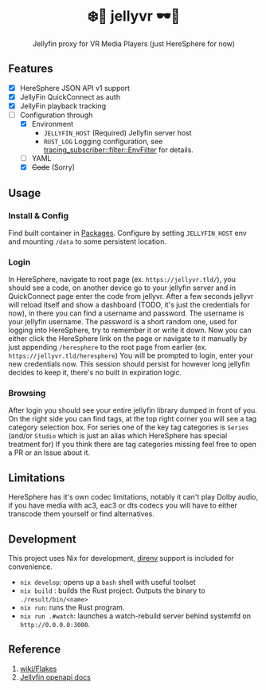 <div align=center>

# ❄️🎥 jellyvr 🕶️🦀

Jellyfin proxy for VR Media Players 
(just HereSphere for now)

</div>

## Features
- [x] HereSphere JSON API v1 support
- [x] JellyFin QuickConnect as auth
- [x] JellyFin playback tracking
- [ ] Configuration through
  - [x] Environment 
    - `JELLYFIN_HOST` (Required) Jellyfin server host
    - `RUST_LOG` Logging configuration, see [tracing_subscriber::filter::EnvFilter](https://docs.rs/tracing-subscriber/latest/tracing_subscriber/filter/struct.EnvFilter.html) for details.
  - [ ] YAML
  - [x] ~~Code~~ (Sorry)

## Usage

### Install & Config
Find built container in [Packages](https://github.com/alyti/jellyvr/packages).
Configure by setting `JELLYFIN_HOST` env and mounting `/data` to some persistent location.

### Login
In HereSphere, navigate to root page (ex. `https://jellyvr.tld/`), you should see a code, on another device go to your jellyfin server and in QuickConnect page enter the code from jellyvr.
After a few seconds jellyvr will reload itself and show a dashboard (TODO, it's just the credentials for now), in there you can find a username and password.
The username is your jellyfin username.
The password is a short random one, used for logging into HereSphere, try to remember it or write it down.
Now you can either click the HereSphere link on the page or navigate to it manually by just appending `/heresphere` to the root page from earlier (ex. `https://jellyvr.tld/heresphere`)
You will be prompted to login, enter your new credentials now.
This session should persist for however long jellyfin decides to keep it, there's no built in expiration logic.

### Browsing
After login you should see your entire jellyfin library dumped in front of you.
On the right side you can find tags, at the top right corner you will see a tag category selection box.
For series one of the key tag categories is `Series` (and/or `Studio` which is just an alias which HereSphere has special treatment for)
If you think there are tag categories missing feel free to open a PR or an Issue about it.

## Limitations
HereSphere has it's own codec limitations, notably it can't play Dolby audio, if you have media with ac3, eac3 or dts codecs you will have to either transcode them yourself or find alternatives.

## Development
This project uses Nix for development, [direnv](https://direnv.net/) support is included for convenience.

- `nix develop`: opens up a `bash` shell with useful toolset
- `nix build` : builds the Rust project. Outputs the binary to `./result/bin/<name>`
- `nix run`: runs the Rust program.
- `nix run .#watch`: launches a watch-rebuild server behind systemfd on `http://0.0.0.0:3000`.

## Reference

1. [wiki/Flakes](https://nixos.wiki/wiki/Flakes)
2. [Jellyfin openapi docs](./jellyfin-openapi-stable.json)
